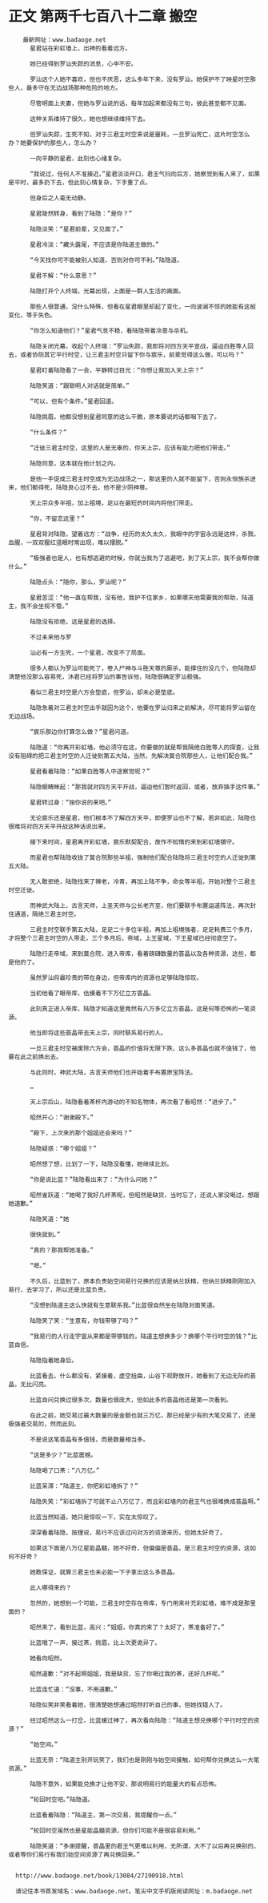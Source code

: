 # 正文 第两千七百八十二章 搬空
        最新网址：www.badaoge.net
          星君站在彩虹墙上，出神的看着远方。
      
          她已经得到罗汕失踪的消息，心中不安。
      
          罗汕这个人她不喜欢，但也不厌恶，这么多年下来，没有罗汕，她保护不了映星时空那些人，最多守在无边战场那种危险的地方。
      
          尽管明面上夫妻，但她与罗汕说的话，每年加起来都没有三句，彼此甚至都不见面。
      
          这种关系维持了很久，她也想继续维持下去。
      
          但罗汕失踪，生死不知，对于三君主时空来说是噩耗，一旦罗汕死亡，这片时空怎么办？她要保护的那些人，怎么办？
      
          一向平静的星君，此刻也心绪复杂。
      
          “我说过，任何人不准接近。”星君淡淡开口，君王气扫向后方，她察觉到有人来了，如果是平时，最多扔下去，但此刻心情复杂，下手重了点。
      
          但身后之人毫无动静。
      
          星君陡然转身，看到了陆隐：“是你？”
      
          陆隐淡笑：“星君前辈，又见面了。”
      
          星君冷淡：“藏头露尾，不应该是你陆道主做的。”
      
          “今天找你可不能被别人知道，否则对你可不利。”陆隐道。
      
          星君不解：“什么意思？”
      
          陆隐打开个人终端，光幕出现，上面是一群人生活的画面。
      
          那些人很普通，没什么特殊，但看在星君眼里却起了变化，一向波澜不惊的她能有这般变化，等于失色。
      
          “你怎么知道他们？”星君气息不稳，看陆隐带着冷意与杀机。
      
          陆隐关闭光幕，收起个人终端：“罗汕失踪，我即将对四方天平宣战，逼迫白胜等人回去，或者协防其它平行时空，让三君主时空只留下你与宸乐，前辈觉得这么做，可以吗？”
      
          星君盯着陆隐看了一会，平静转过目光：“你想让我加入天上宗？”
      
          陆隐笑道：“跟聪明人对话就是简单。”
      
          “可以，但有个条件。”星君回道。
      
          陆隐挑眉，他都没想到星君同意的这么干脆，原本要说的话都咽下去了。
      
          “什么条件？”
      
          “迁徙三君主时空，这里的人是无辜的，你天上宗，应该有能力把他们带走。”
      
          陆隐同意，这本就在他计划之内。
      
          是他一手促成三君主时空成为无边战场之一，那这里的人就不能留下，否则永恒族杀进来，他们都得死，陆隐良心过不去，他不是少阴神尊。
      
          天上宗众多半祖，加上祖境，足以在最短的时间内将他们带走。
      
          “你，不留恋这里？”
      
          星君背对陆隐，望着远方：“战争，经历的太久太久，我眼中的宇宙永远是这样，杀戮，血腥，一双双猩红竖眼时常出现，难以摆脱。”
      
          “极强者也是人，也有想逃避的时候，你就当我为了逃避吧，到了天上宗，我不会帮你做什么。”
      
          陆隐点头：“随你，那么，罗汕呢？”
      
          星君苦涩：“他一直在帮我，没有他，我护不住家乡，如果哪天他需要我的帮助，陆道主，我不会坐视不管。”
      
          陆隐没有拒绝，这是星君的选择。
      
          不过未来他与罗
      
          汕必有一方生死，一个星君，改变不了局面。
      
          很多人都认为罗汕可能死了，卷入尸神与斗胜天尊的厮杀，能撑住的没几个，但陆隐却清楚他没那么容易死，沐君已经将罗汕的事告诉他，陆隐很确定罗汕极强。
      
          看似三君主时空是六方会垫底，但罗汕，却未必是垫底。
      
          陆隐急着对三君主时空出手就因为这个，他要在罗汕归来之前解决，尽可能将罗汕留在无边战场。
      
          “宸乐那边你打算怎么做？”星君问道。
      
          陆隐道：“你离开彩虹墙，他必须守在这，你要做的就是帮我隔绝白胜等人的探查，让我没有阻碍的把三君主时空的人迁徙到第五大陆，当然，先解决莫合院那些人，让他们配合我。”
      
          星君看着陆隐：“如果白胜等人中途察觉呢？”
      
          陆隐眼睛眯起：“那我就对四方天平开战，逼迫他们暂时返回，或者，放弃插手这件事。”
      
          星君转过身：“按你说的来吧。”
      
          无论宸乐还是星君，他们根本不了解四方天平，即便罗汕也不了解，若非如此，陆隐也很难将对四方天平开战这种话说出来。
      
          接下来时间，星君离开彩虹墙，宸乐默契配合，故作不知情的来到彩虹墙镇守。
      
          而星君也帮陆隐收拢了莫合院那些半祖，强制他们配合陆隐将三君主时空的人迁徙到第五大陆。
      
          无人敢拒绝，陆隐找来了禅老，冷青，再加上陆不争，命女等半祖，开始对整个三君主时空迁徙。
      
          而神武大陆上，古言天师，上圣天师与公长老齐至，他们要联手布置运道阵法，再次封住通道，隔绝三君主时空。
      
          三君主时空联手第五大陆，足足二十多位半祖，再加上祖境强者，足足耗费三个多月，才将整个三君主时空的人带走，三个多月后，帝域，上王星域，下王星域已经彻底空了。
      
          陆隐行走帝域，来到莫合院，进入帝库，看着磅礴数量的荟晶以及各种资源，这些，都是他的了。
      
          虽然罗汕将最珍贵的带在身边，但帝库内的资源也足够陆隐惊叹。
      
          当初他看了眼帝库，估摸着不下万亿立方荟晶。
      
          此刻真正进入帝库，陆隐才知道这里竟然有八万多亿立方荟晶，这是何等恐怖的一笔资源。
      
          他当即将这些荟晶带去天上宗，同时联系易行的人。
      
          一旦三君主时空被废除六方会，荟晶的价值将无限下跌，这么多荟晶也就不值钱了，他要在此之前换出去。
      
          与此同时，神武大陆，古言天师他们也开始着手布置原宝阵法。
      
          …
      
          天上宗后山，陆隐看着茶杯内游动的不知名物体，再次看了看昭然：“进步了。”
      
          昭然开心：“谢谢殿下。”
      
          “殿下，上次来的那个姐姐还会来吗？”
      
          陆隐疑惑：“哪个姐姐？”
      
          昭然想了想，比划了一下，陆隐没看懂，她继续比划。
      
          “你是说比蓝？”陆隐看出来了：“为什么问她？”
      
          昭然雀跃道：“她喝了我好几杯茶呢，但昭然是缺货，当时忘了，还说人家没喝过，想跟她道歉。”
      
          陆隐笑道：“她
      
          很快就到。”
      
          “真的？那我帮她准备。”
      
          “嗯。”
      
          不久后，比蓝到了，原本负责始空间易行兑换的应该是纳兰妖精，但纳兰妖精刚刚加入易行，去学习了，所以还是比蓝负责。
      
          “没想到陆道主这么快就有生意联系我。”比蓝很自然坐在陆隐对面笑道。
      
          陆隐笑了笑：“生意有，你钱带够了吗？”
      
          “我易行的人行走宇宙从来都是带够钱的，陆道主想换多少？换哪个平行时空的钱？”比蓝自信。
      
          陆隐指着她身后。
      
          比蓝看去，什么都没有，紧接着，虚空扭曲，山谷下视野放开，她看到了无边无际的荟晶，无比闪亮。
      
          比蓝自问兑换过很多次，数量也很庞大，但如此多的荟晶他还是第一次看到。
      
          在此之前，她交易过最大数量的是金额也就三万亿，那已经是少有的大笔交易了，还是极强者交易的，然而此刻。
      
          不是说这笔荟晶有多值钱，而是数量相当多。
      
          “这是多少？”比蓝震撼。
      
          陆隐喝了口茶：“八万亿。”
      
          比蓝呆滞：“陆道主，你把彩虹墙拆了？”
      
          陆隐失笑：“彩虹墙拆了可就不止八万亿了，而且彩虹墙内的君王气也很难换成荟晶啊。”
      
          比蓝当然知道，她只是惊叹一下，实在太惊叹了。
      
          深深看着陆隐，按理说，易行不应该过问对方的资源来历，但她太好奇了。
      
          如果这下面是八万亿星能晶髓，她不好奇，但偏偏是荟晶，是三君主时空的资源，这如何不好奇？
      
          她敢保证，就算三君主也未必能一下子拿出这么多荟晶。
      
          此人哪得来的？
      
          忽然的，她想到一个可能，三君主时空存在帝库，专门用来补充彩虹墙，难不成是那里面的？
      
          昭然来了，看到比蓝，高兴：“姐姐，你真的来了？太好了，茶准备好了。”
      
          比蓝哦了一声，接过茶，挑眉，比上次更诡异了。
      
          她看向昭然。
      
          昭然道歉：“对不起啊姐姐，我是缺货，忘了你喝过我的茶，还好几杯呢。”
      
          比蓝连忙道：“没事，不用道歉。”
      
          陆隐似笑非笑看着她，很清楚她想通过昭然打听自己的事，但她找错人了。
      
          经过昭然这么一打岔，比蓝缓过神了，再次看向陆隐：“陆道主想兑换哪个平行时空的资源？”
      
          “始空间。”
      
          比蓝无奈：“陆道主别开玩笑了，我们也是刚刚与始空间接触，如何帮你兑换这么一大笔资源。”
      
          陆隐不意外，如果能兑换才让他不安，那说明易行的能量大的有点恐怖。
      
          “轮回时空吧。”陆隐道。
      
          比蓝看着陆隐：“陆道主，第一次交易，我提醒你一点。”
      
          “轮回时空虽然也是星能晶髓资源，但你们可能不是很容易利用。”
      
          陆隐笑道：“多谢提醒，荟晶里的君王气更难以利用，无所谓，大不了以后再兑换别的，或者等你们易行有我们始空间资源了再兑换回来。”
      
      
      http://www.badaoge.net/book/13084/27190918.html
      
      请记住本书首发域名：www.badaoge.net。笔尖中文手机版阅读网址：m.badaoge.net